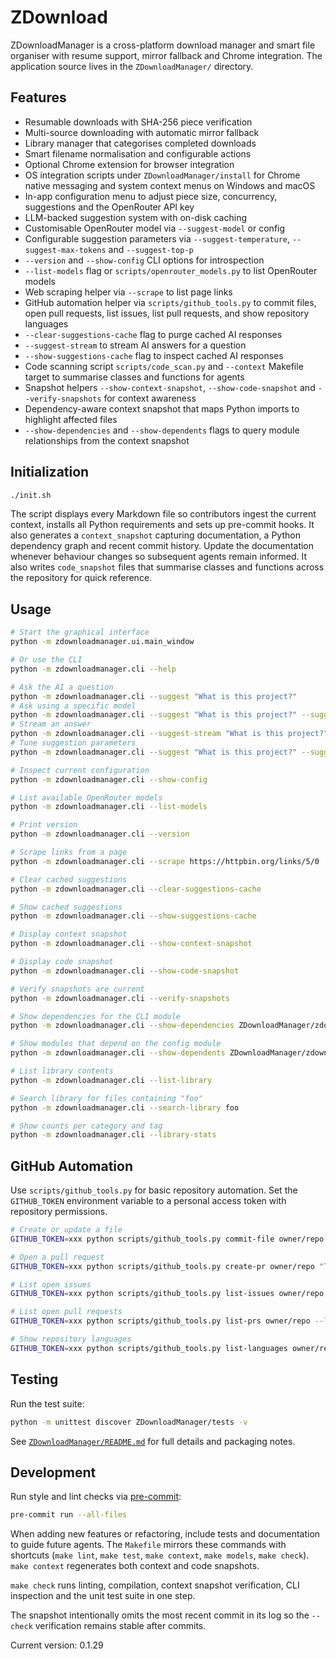 # ZDownload

ZDownloadManager is a cross-platform download manager and smart file organiser with resume support, mirror fallback and Chrome integration. The application source lives in the `ZDownloadManager/` directory.

## Features
- Resumable downloads with SHA-256 piece verification
- Multi-source downloading with automatic mirror fallback
- Library manager that categorises completed downloads
- Smart filename normalisation and configurable actions
- Optional Chrome extension for browser integration
- OS integration scripts under `ZDownloadManager/install` for Chrome native messaging
  and system context menus on Windows and macOS
- In-app configuration menu to adjust piece size, concurrency, suggestions and
  the OpenRouter API key
- LLM-backed suggestion system with on-disk caching
- Customisable OpenRouter model via `--suggest-model` or config
- Configurable suggestion parameters via `--suggest-temperature`, `--suggest-max-tokens` and `--suggest-top-p`
- `--version` and `--show-config` CLI options for introspection
- `--list-models` flag or `scripts/openrouter_models.py` to list OpenRouter models
- Web scraping helper via `--scrape` to list page links
- GitHub automation helper via `scripts/github_tools.py` to commit files, open pull requests, list issues, list pull requests, and show repository languages
- `--clear-suggestions-cache` flag to purge cached AI responses
- `--suggest-stream` to stream AI answers for a question
- `--show-suggestions-cache` flag to inspect cached AI responses
- Code scanning script `scripts/code_scan.py` and `--context` Makefile target to summarise classes and functions for agents
- Snapshot helpers `--show-context-snapshot`, `--show-code-snapshot` and `--verify-snapshots` for context awareness
- Dependency-aware context snapshot that maps Python imports to highlight affected files
- `--show-dependencies` and `--show-dependents` flags to query module relationships from the context snapshot

## Initialization
```bash
./init.sh
```
The script displays every Markdown file so contributors ingest the current context, installs all Python requirements and sets up pre-commit hooks. It also generates a `context_snapshot` capturing documentation, a Python dependency graph and recent commit history. Update the documentation whenever behaviour changes so subsequent agents remain informed.
It also writes `code_snapshot` files that summarise classes and functions across the repository for quick reference.

## Usage
```bash
# Start the graphical interface
python -m zdownloadmanager.ui.main_window

# Or use the CLI
python -m zdownloadmanager.cli --help

# Ask the AI a question
python -m zdownloadmanager.cli --suggest "What is this project?"
# Ask using a specific model
python -m zdownloadmanager.cli --suggest "What is this project?" --suggest-model openai/gpt-4o-mini
# Stream an answer
python -m zdownloadmanager.cli --suggest-stream "What is this project?"
# Tune suggestion parameters
python -m zdownloadmanager.cli --suggest "What is this project?" --suggest-temperature 0.5 --suggest-max-tokens 50 --suggest-top-p 0.9

# Inspect current configuration
python -m zdownloadmanager.cli --show-config

# List available OpenRouter models
python -m zdownloadmanager.cli --list-models

# Print version
python -m zdownloadmanager.cli --version

# Scrape links from a page
python -m zdownloadmanager.cli --scrape https://httpbin.org/links/5/0

# Clear cached suggestions
python -m zdownloadmanager.cli --clear-suggestions-cache

# Show cached suggestions
python -m zdownloadmanager.cli --show-suggestions-cache

# Display context snapshot
python -m zdownloadmanager.cli --show-context-snapshot

# Display code snapshot
python -m zdownloadmanager.cli --show-code-snapshot

# Verify snapshots are current
python -m zdownloadmanager.cli --verify-snapshots

# Show dependencies for the CLI module
python -m zdownloadmanager.cli --show-dependencies ZDownloadManager/zdownloadmanager/cli.py

# Show modules that depend on the config module
python -m zdownloadmanager.cli --show-dependents ZDownloadManager/zdownloadmanager/core/config.py

# List library contents
python -m zdownloadmanager.cli --list-library

# Search library for files containing "foo"
python -m zdownloadmanager.cli --search-library foo

# Show counts per category and tag
python -m zdownloadmanager.cli --library-stats
```

## GitHub Automation
Use `scripts/github_tools.py` for basic repository automation. Set the
`GITHUB_TOKEN` environment variable to a personal access token with
repository permissions.

```bash
# Create or update a file
GITHUB_TOKEN=xxx python scripts/github_tools.py commit-file owner/repo path/to/file "message" "content"

# Open a pull request
GITHUB_TOKEN=xxx python scripts/github_tools.py create-pr owner/repo "Title" user:branch --body "description"

# List open issues
GITHUB_TOKEN=xxx python scripts/github_tools.py list-issues owner/repo --limit 5

# List open pull requests
GITHUB_TOKEN=xxx python scripts/github_tools.py list-prs owner/repo --limit 5

# Show repository languages
GITHUB_TOKEN=xxx python scripts/github_tools.py list-languages owner/repo
```

## Testing
Run the test suite:
```bash
python -m unittest discover ZDownloadManager/tests -v
```

See [`ZDownloadManager/README.md`](ZDownloadManager/README.md) for full details and packaging notes.

## Development
Run style and lint checks via [pre-commit](https://pre-commit.com/):
```bash
pre-commit run --all-files
```

When adding new features or refactoring, include tests and documentation to guide future agents.
The `Makefile` mirrors these commands with shortcuts (`make lint`, `make test`, `make context`, `make models`, `make check`). `make context` regenerates both context and code snapshots.

`make check` runs linting, compilation, context snapshot verification, CLI inspection and the unit test suite in one step.

The snapshot intentionally omits the most recent commit in its log so the `--check` verification remains stable after commits.

Current version: 0.1.29

